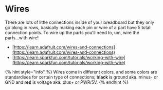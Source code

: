 # Wires

There are lots of little connections inside of your breadboard but they only go along in rows, basically making each pin or wire of a part have 5 total connection points. To wire up the parts you'll need to, um, wire the parts...with wire!

* [https://learn.adafruit.com/wires-and-connections](https://learn.adafruit.com/wires-and-connections)
* [https://learn.sparkfun.com/tutorials/working-with-wire](https://learn.sparkfun.com/tutorials/working-with-wire)

{% hint style="info" %}
Wires come in different colors, and some colors are standardises for certain type of connections; **black** is ground aka. minus- or GND and **red** is voltage aka. plus+ or PWR/5V.
{% endhint %}

